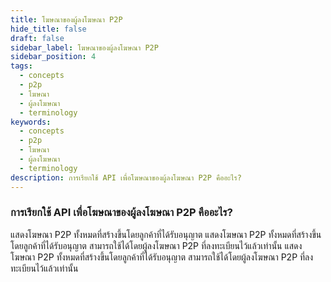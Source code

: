 ```yaml
---
title: โฆษณาของผู้ลงโฆษณา P2P
hide_title: false
draft: false
sidebar_label: โฆษณาของผู้ลงโฆษณา P2P
sidebar_position: 4
tags:
  - concepts
  - p2p
  - โฆษณา
  - ผู้ลงโฆษณา
  - terminology
keywords:
  - concepts
  - p2p
  - โฆษณา
  - ผู้ลงโฆษณา
  - terminology
description: การเรียกใช้ API เพื่อโฆษณาของผู้ลงโฆษณา P2P คืออะไร?
---
```


### การเรียกใช้ API เพื่อโฆษณาของผู้ลงโฆษณา P2P คืออะไร?

แสดงโฆษณา P2P ทั้งหมดที่สร้างขึ้นโดยลูกค้าที่ได้รับอนุญาต แสดงโฆษณา P2P ทั้งหมดที่สร้างขึ้นโดยลูกค้าที่ได้รับอนุญาต สามารถใช้ได้โดยผู้ลงโฆษณา P2P ที่ลงทะเบียนไว้แล้วเท่านั้น แสดงโฆษณา P2P ทั้งหมดที่สร้างขึ้นโดยลูกค้าที่ได้รับอนุญาต สามารถใช้ได้โดยผู้ลงโฆษณา P2P ที่ลงทะเบียนไว้แล้วเท่านั้น
